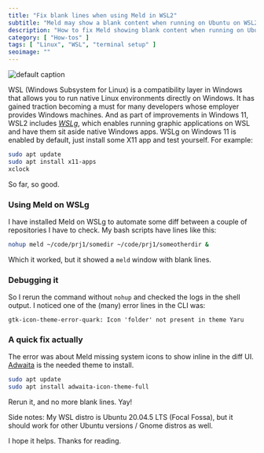 ```yaml
---
title: "Fix blank lines when using Meld in WSL2"
subtitle: "Meld may show a blank content when running on Ubuntu on WSL2 (WSLg)"
description: "How to fix Meld showing blank content when running on Ubuntu on WSL2 (WSLg)"
category: [ "How-tos" ]
tags: [ "Linux", "WSL", "terminal setup" ]
seoimage: ""
---
```


![default caption](https://fpira.com/static/postimages/3007/30013-meld-on-wslg.jpg)

WSL (Windows Subsystem for Linux) is a compatibility layer in Windows that allows you to run native Linux environments directly on Windows. It has gained traction becoming a must for many developers whose employer provides Windows machines. And as part of improvements in Windows 11, WSL2 includes [_WSLg_](https://github.com/microsoft/wslg), which enables running graphic applications on WSL and have them sit aside native Windows apps. WSLg on Windows 11 is enabled by default, just install some X11 app and test yourself. For example:

```bash
sudo apt update
sudo apt install x11-apps
xclock
```

So far, so good.

### Using Meld on WSLg

I have installed Meld on WSLg to automate some diff between a couple of repositories I have to check. My bash scripts have lines like this:

```bash
nohup meld ~/code/prj1/somedir ~/code/prj1/someotherdir &
```

Which it worked, but it showed a `meld` window with blank lines.

### Debugging it

So I rerun the command without `nohup` and checked the logs in the shell output. I noticed one of the (many) error lines in the CLI was:

```text
gtk-icon-theme-error-quark: Icon 'folder' not present in theme Yaru
```

### A quick fix actually

The error was about Meld missing system icons to show inline in the diff UI. [Adwaita](https://gitlab.gnome.org/GNOME/adwaita-icon-theme) is the needed theme to install.

```bash
sudo apt update
sudo apt install adwaita-icon-theme-full
```

Rerun it, and no more blank lines. Yay!

Side notes: My WSL distro is Ubuntu 20.04.5 LTS (Focal Fossa), but it should work for other Ubuntu versions / Gnome distros as well.

I hope it helps. Thanks for reading.

